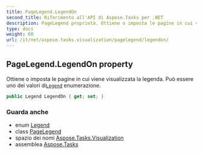 ```yaml
---
title: PageLegend.LegendOn
second_title: Riferimento all'API di Aspose.Tasks per .NET
description: PageLegend proprietà. Ottiene o imposta le pagine in cui viene visualizzata la legenda. Può essere uno dei valori diLegend enumerazione.
type: docs
weight: 60
url: /it/net/aspose.tasks.visualization/pagelegend/legendon/
---
```

## PageLegend.LegendOn property

Ottiene o imposta le pagine in cui viene visualizzata la legenda. Può essere uno dei valori di[`Legend`](../../legend/) enumerazione.

```csharp
public Legend LegendOn { get; set; }
```

### Guarda anche

* enum [Legend](../../legend/)
* class [PageLegend](../)
* spazio dei nomi [Aspose.Tasks.Visualization](../../pagelegend/)
* assemblea [Aspose.Tasks](../../../)


